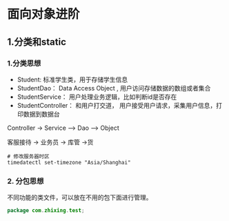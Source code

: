 # 面向对象进阶

## 1.分类和static

### 1.分类思想

+ Student: 标准学生类，用于存储学生信息
+ StudentDao： Data Access Object , 用户访问存储数据的数组或者集合
+ StudentService： 用户处理业务逻辑，比如判断id是否存在
+ StudentController： 和用户打交道， 用户接受用户请求，采集用户信息，打印数据到数据台

Controller ->  Service --> Dao --> Object

客服接待 ->     业务员 ->     库管 ->货

```shell
# 修改服务器时区
timedatectl set-timezone "Asia/Shanghai"
```

### 2. 分包思想

不同功能的类文件，可以放在不用的包下面进行管理。

```java
package com.zhixing.test;
```

